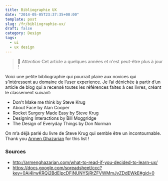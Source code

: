 ```yaml
---
title: Bibliographie UX
date: "2014-05-05T23:37:35+00:00"
template: post
slug: /fr/bibliographie-ux/
draft: false
category: Design
tags:
  - ui
  - ux design
---
```



> 👴 _Attention_ Cet article a quelques années et n'est peut-être plus à jour !

Voici une petite bibliographie qui pourrait plaire aux novices qui s&rsquo;intéressent au domaine de l&rsquo;user experience. Je l&rsquo;ai dénichée à partir d&rsquo;un article de blog qui a recensé toutes les références faites à ces livres, créant le classement suivant:

- Don't Make me think by Steve Krug
- About Face by Alan Cooper
- Rocket Surgery Made Easy by Steve Krug
- Designing Interactions by Bill Moggridge
- The Design of Everyday Things by Don Norman


On m&rsquo;a déjà parlé du livre de Steve Krug qui semble être un incontournable. Thank you <a href="http://armenghazarian.com/what-to-read-if-you-decided-to-learn-ux/">Armen Ghazarian</a> for this list !

### Sources
- http://armenghazarian.com/what-to-read-if-you-decided-to-learn-ux/
- https://docs.google.com/spreadsheet/ccc?key=0Ai4lrwKRQj2BdElpcDFiNUNYSjRtZFVWMmJvZDdEWkE#gid=0
